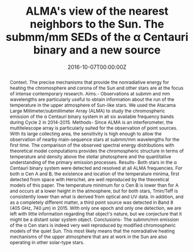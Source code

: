 ---
title: "ALMA's view of the nearest neighbors to the Sun. The submm/mm SEDs of the α Centauri binary and a new source"
authors:
- Liseau, R
- De la Luz, V
- O'Gorman, E
- Bertone, E
- Chavez, M
- admin
date: "2016-10-07T00:00:00Z"
doi: "10.1051/0004-6361/201629135"

# Schedule page publish date (NOT publication's date).
publishDate: "2016-10-07T00:00:00Z"

# Publication type.
# Legend: 0 = Uncategorized; 1 = Conference paper; 2 = Journal article;
# 3 = Preprint / Working Paper; 4 = Report; 5 = Book; 6 = Book section;
# 7 = Thesis; 8 = Patent
publication_types: ["2"]

# Publication name and optional abbreviated publication name.
publication: "Astronomy & Astrophysics"
publication_short: "A&A"

abstract: Context. The precise mechanisms that provide the nonradiative energy for heating the chromosphere and corona of the Sun and other stars are at the focus of intense contemporary research. Aims.- Observations at submm and mm wavelengths are particularly useful to obtain information about the run of the temperature in the upper atmosphere of Sun-like stars. We used the Atacama Large Millimeter/submillimeter Array (ALMA) to study the chromospheric emission of the α Centauri binary system in all six available frequency bands during Cycle 2 in 2014-2015. Methods- Since ALMA is an interferometer, the multitelescope array is particularly suited for the observation of point sources. With its large collecting area, the sensitivity is high enough to allow the observation of nearby main-sequence stars at submm/mm wavelengths for the first time. The comparison of the observed spectral energy distributions with theoretical model computations provides the chromospheric structure in terms of temperature and density above the stellar photosphere and the quantitative understanding of the primary emission processes. Results- Both stars in the α Centauri binary system were detected and resolved at all ALMA frequencies. For both α Cen A and B, the existence and location of the temperature minima, first detected from space with Herschel, are well reproduced by the theoretical models of this paper. The temperature minimum for α Cen B is lower than for A and occurs at a lower height in the atmosphere, but for both stars, Tmin/Teff is consistently lower than what is derived from optical and UV data. In addition, and as a completely different matter, a third point source was detected in Band 8 (405 GHz, 740 μm) in 2015. With only one epoch and only one detection, we are left with little information regarding that object's nature, but we conjecture that it might be a distant solar system object. Conclusions- The submm/mm emission of the α Cen stars is indeed very well reproduced by modified chromospheric models of the quiet Sun. This most likely means that the nonradiative heating mechanisms of the upper atmosphere that are at work in the Sun are also operating in other solar-type stars.

# Summary. An optional shortened abstract.
summary: The precise mechanisms that provide the nonradiative energy for heating the chromosphere and corona of the Sun and other stars are at the focus of intense contemporary research.

tags:
- Stellar Atmospheres
- Chromospheres
- Main Sequence Stars
- Radioastronomy
featured: false

# links:
# - name: ""
#   url: ""
url_pdf: http://arxiv.org/pdf/1512.04133v1
url_code: ''
url_dataset: ''
url_poster: ''
url_project: ''
url_slides: ''
url_source: ''
url_video: ''

# Featured image
# To use, add an image named `featured.jpg/png` to your page's folder. 
image:
  caption: 'Liseau et al. 2016'
  focal_point: Smart
  preview_only: false

# Associated Projects (optional).
#   Associate this publication with one or more of your projects.
#   Simply enter your project's folder or file name without extension.
#   E.g. `internal-project` references `content/project/internal-project/index.md`.
#   Otherwise, set `projects: []`.
projects:
- kinich-pakal

# Slides (optional).
#   Associate this publication with Markdown slides.
#   Simply enter your slide deck's filename without extension.
#   E.g. `slides: "example"` references `content/slides/example/index.md`.
#   Otherwise, set `slides: ""`.
slides: ""
---